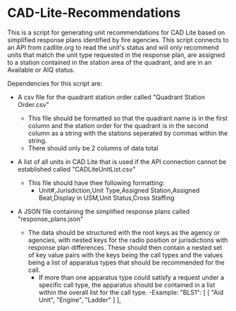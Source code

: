 # CAD-Lite-Recommendations
This is a script for generating unit recommendations for CAD Lite based on simplified response plans identified by fire agencies.
This script connects to an API from cadlite.org to read the unit's status and wiil only recommend units that match the unit type requested
in the response plan, are assigned to a station contained in the station area of the quadrant, and are in an Available or AIQ status. 

Dependencies for this script are:
 - A csv file for the quadrant station order called "Quadrant Station Order.csv"
    - This file should be formatted so that the quadrant name is in the first column and the station order for the 
      quadrant is in the second column as a string with the stations seperated by commas within the string.
    - There should only be 2 columns of data total
 
 - A list of all units in CAD Lite that is used if the API connection cannot be 
   established called "CADLiteUnitList.csv"
    - This file should have thee following formatting:
      - Unit#,Jurisdiction,Unit Type,Assigned Station,Assigned Beat,Display in USM,Unit Status,Cross Staffing
 
 - A JSON file containing the simplified response plans called "response_plans.json"
   - The data should be structured with the root keys as the agency or agencies, with nested keys for the radio
     position or jurisdictions with response plan differences. These should then contain a nested set of key value 
     pairs with the keys being the call types and the values being a list of apparatus types that should be 
     recommended for the call. 
      - If more than one apparatus type could satisfy a request under a specific call type, the apparatus should 
        be contained in a list within the overall list for the call type.
      -Example:
            "BLS1": [
                [
                    "Aid Unit",
                    "Engine",
                    "Ladder"
                ]
            ],